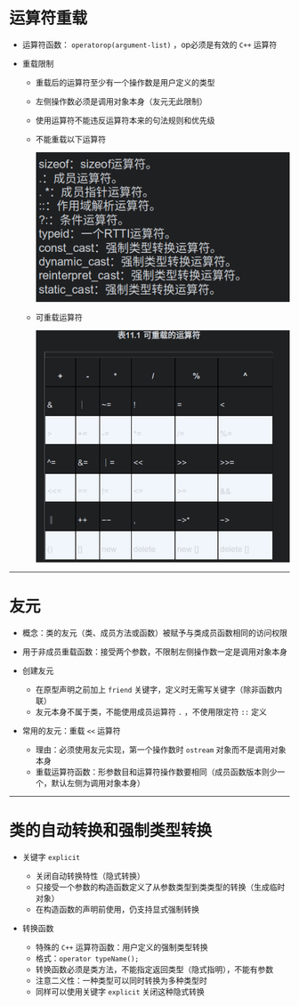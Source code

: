 # **运算符重载**

- 运算符函数： `operatorop(argument-list)` ，op必须是有效的 `C++` 运算符

- 重载限制

  - 重载后的运算符至少有一个操作数是用户定义的类型

  - 左侧操作数必须是调用对象本身（友元无此限制）

  - 使用运算符不能违反运算符本来的句法规则和优先级

  - 不能重载以下运算符

    ![20220313121041](https://raw.githubusercontent.com/Be-A-God/Drawing-bed/main/note/20220313121041.png)

  - 可重载运算符

    ![20220313121059](https://raw.githubusercontent.com/Be-A-God/Drawing-bed/main/note/20220313121059.png)

---

# **友元**

- 概念：类的友元（类、成员方法或函数）被赋予与类成员函数相同的访问权限

- 用于非成员重载函数：接受两个参数，不限制左侧操作数一定是调用对象本身

- 创建友元

  - 在原型声明之前加上 `friend` 关键字，定义时无需写关键字（除非函数内联）
  - 友元本身不属于类，不能使用成员运算符 `.` ，不使用限定符 `::` 定义

- 常用的友元：重载 `<<` 运算符

  - 理由：必须使用友元实现，第一个操作数时 `ostream` 对象而不是调用对象本身
  - 重载运算符函数：形参数目和运算符操作数要相同（成员函数版本则少一个，默认左侧为调用对象本身）

---

# **类的自动转换和强制类型转换**

- 关键字 `explicit` 

  - 关闭自动转换特性（隐式转换）
  - 只接受一个参数的构造函数定义了从参数类型到类类型的转换（生成临时对象）
  - 在构造函数的声明前使用，仍支持显式强制转换

- 转换函数

  - 特殊的 `C++` 运算符函数：用户定义的强制类型转换
  - 格式：`operator typeName();`
  - 转换函数必须是类方法，不能指定返回类型（隐式指明），不能有参数
  - 注意二义性：一种类型可以同时转换为多种类型时
  - 同样可以使用关键字 `explicit` 关闭这种隐式转换